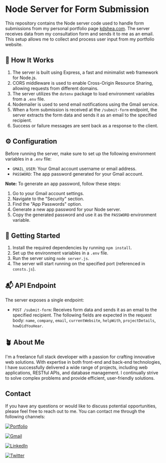 # Node Server for Form Submission

This repository contains the Node server code used to handle form submissions from my personal portfolio page [kdshea.com](https://kdshea.com/). The server receives data from my consultation form and sends it to me as an email. This setup allows me to collect and process user input from my portfolio website.

## 🚀 How It Works

1. The server is built using Express, a fast and minimalist web framework for Node.js.
2. CORS middleware is used to enable Cross-Origin Resource Sharing, allowing requests from different domains.
3. The server utilizes the `dotenv` package to load environment variables from a `.env` file.
4. Nodemailer is used to send email notifications using the Gmail service.
5. When a form submission is received at the `/submit-form` endpoint, the server extracts the form data and sends it as an email to the specified recipient.
6. Success or failure messages are sent back as a response to the client.

## ⚙️ Configuration

Before running the server, make sure to set up the following environment variables in a `.env` file:

- `GMAIL_USER`: Your Gmail account username or email address.
- `PASSWORD`: The app password generated for your Gmail account.

**Note:** To generate an app password, follow these steps:

1. Go to your Gmail account settings.
2. Navigate to the "Security" section.
3. Find the "App Passwords" option.
4. Generate a new app password for your Node server.
5. Copy the generated password and use it as the `PASSWORD` environment variable.

## 🚀 Getting Started

1. Install the required dependencies by running `npm install`.
2. Set up the environment variables in a `.env` file.
3. Run the server using `node server.js`.
4. The server will start running on the specified port (referenced in `consts.js`).

## 📬 API Endpoint

The server exposes a single endpoint:

- `POST /submit-form`: Receives form data and sends it as an email to the specified recipient. The following fields are expected in the request body: `name`, `company`, `email`, `currentWebsite`, `helpWith`, `projectDetails`, `howDidYouHear`.

## 🪴 About Me
I'm a freelance full stack developer with a passion for crafting innovative web solutions. With expertise in both front-end and back-end technologies, I have successfully delivered a wide range of projects, including web applications, RESTful APIs, and database management. I continually strive to solve complex problems and provide efficient, user-friendly solutions.

## Contact

If you have any questions or would like to discuss potential opportunities, please feel free to reach out to me. You can contact me  through the following channels:

[![Portfolio](https://img.shields.io/badge/Portfolio-Green?style=for-the-badge&logo=ko-fi&logoColor=white)](https://kdshea.com/)

<a href="mailto:daishea@gmail.com"><img src="https://img.shields.io/badge/Gmail-D14836?style=for-the-badge&logo=gmail&logoColor=white" alt="Gmail"></a>

[![LinkedIn](https://img.shields.io/badge/LinkedIn-0A66C2?style=for-the-badge&logo=linkedin&logoColor=white)](https://www.linkedin.com/in/kdshea/)

[![Twitter](https://img.shields.io/badge/Twitter-1DA1F2?style=for-the-badge&logo=twitter&logoColor=white)](https://twitter.com/@kd_shea)

